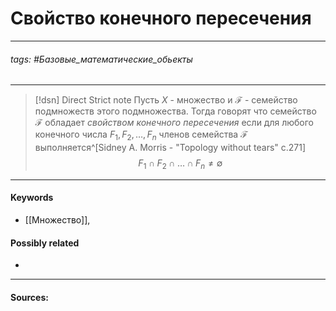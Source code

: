# Свойство конечного пересечения
***
###### tags: #Базовые_математические_обьекты  
***
>[!dsn] Direct Strict note
>Пусть $X$ - множество и $\mathcal{F}$ - семейство подмножеств этого подмножества. Тогда говорят что семейство $\mathcal{F}$ обладает *свойством конечного пересечения* если для любого конечного числа $F_{1},F_{2},\dots,F_{n}$ членов семейства $\mathcal{F}$ выполняется^[Sidney A. Morris - "Topology without tears" c.271]
$$F_{1}\cap F_{2}\cap\dots\cap F_{n}\ne\emptyset$$

***
#### Keywords
- [[Множество]],
#### Possibly related
- 
***
#### Sources: